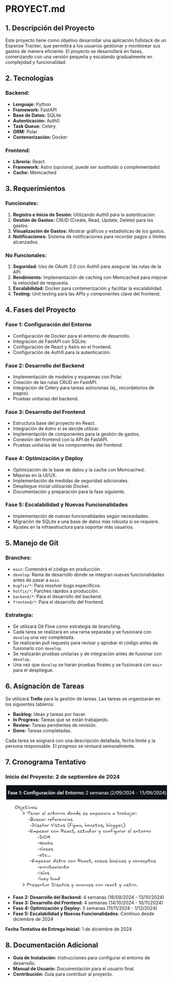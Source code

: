 # PROYECT.md

## 1. Descripción del Proyecto

Este proyecto tiene como objetivo desarrollar una aplicación fullstack de un Expense Tracker, que permitirá a los usuarios gestionar y monitorear sus gastos de manera eficiente. El proyecto se desarrollará en fases, comenzando con una versión pequeña y escalando gradualmente en complejidad y funcionalidad.

## 2. Tecnologías

### Backend:
- **Lenguaje:** Python
- **Framework:** FastAPI
- **Base de Datos:** SQLite
- **Autenticación:** Auth0
- **Task Queue:** Celery
- **ORM:** Polar
- **Contenerización:** Docker

### Frontend:
- **Librería:** React
- **Framework:** Astro (opcional, puede ser sustituido o complementado)
- **Cache:** Memcached

## 3. Requerimientos

### Funcionales:
1. **Registro e Inicio de Sesión:** Utilizando Auth0 para la autenticación.
2. **Gestión de Gastos:** CRUD (Create, Read, Update, Delete) para los gastos.
3. **Visualización de Gastos:** Mostrar gráficos y estadísticas de los gastos.
4. **Notificaciones:** Sistema de notificaciones para recordar pagos o límites alcanzados.

### No Funcionales:
1. **Seguridad:** Uso de OAuth 2.0 con Auth0 para asegurar las rutas de la API.
2. **Rendimiento:** Implementación de caching con Memcached para mejorar la velocidad de respuesta.
3. **Escalabilidad:** Docker para contenerización y facilitar la escalabilidad.
4. **Testing:** Unit testing para las APIs y componentes clave del frontend.

## 4. Fases del Proyecto

### Fase 1: Configuración del Entorno
- Configuración de Docker para el entorno de desarrollo.
- Integración de FastAPI con SQLite.
- Configuración de React y Astro en el frontend.
- Configuración de Auth0 para la autenticación.

### Fase 2: Desarrollo del Backend
- Implementación de modelos y esquemas con Polar.
- Creación de las rutas CRUD en FastAPI.
- Integración de Celery para tareas asíncronas (ej., recordatorios de pagos).
- Pruebas unitarias del backend.

### Fase 3: Desarrollo del Frontend
- Estructura base del proyecto en React.
- Integración de Astro si se decide utilizar.
- Implementación de componentes para la gestión de gastos.
- Conexión del frontend con la API de FastAPI.
- Pruebas unitarias de los componentes del frontend.

### Fase 4: Optimización y Deploy
- Optimización de la base de datos y la cache con Memcached.
- Mejoras en la UI/UX.
- Implementación de medidas de seguridad adicionales.
- Despliegue inicial utilizando Docker.
- Documentación y preparación para la fase siguiente.

### Fase 5: Escalabilidad y Nuevas Funcionalidades
- Implementación de nuevas funcionalidades según necesidades.
- Migración de SQLite a una base de datos más robusta si se requiere.
- Ajustes en la infraestructura para soportar más usuarios.

## 5. Manejo de Git

### Branches:
- `main`: Contendrá el código en producción.
- `develop`: Rama de desarrollo donde se integran nuevas funcionalidades antes de pasar a `main`.
- `bugfix/*`: Para resolver bugs específicos.
- `hotfix/*`: Parches rápidos a producción.
- `backend/*`: Para el desarrollo del backend.
- `frontend/*`: Para el desarrollo del frontend.

### Estrategia:
- Se utilizará Git Flow como estrategia de branching.
- Cada tarea se realizará en una rama separada y se fusionará con `develop` una vez completada.
- Se realizarán pull requests para revisar y aprobar el código antes de fusionarlo con `develop`.
- Se realizarán pruebas unitarias y de integración antes de fusionar con `develop`.
- Una vez que `develop` se haran pruebas finales y se fusionará con `main` para el despliegue.


## 6. Asignación de Tareas

Se utilizará **Trello** para la gestión de tareas. Las tareas se organizarán en los siguientes tableros:
- **Backlog:** Ideas y tareas por hacer.
- **In Progress:** Tareas que se están trabajando.
- **Review:** Tareas pendientes de revisión.
- **Done:** Tareas completadas.

Cada tarea se asignará con una descripción detallada, fecha límite y la persona responsable. El progreso se revisará semanalmente.

## 7. Cronograma Tentativo

### Inicio del Proyecto: 2 de septiembre de 2024
![alt text](./assets//image-2.png)
- **Fase 2: Desarrollo del Backend:** 4 semanas (16/09/2024 - 13/10/2024)
- **Fase 3: Desarrollo del Frontend:** 4 semanas (14/10/2024 - 10/11/2024)
- **Fase 4: Optimización y Deploy:** 3 semanas (11/11/2024 - 1/12/2024)
- **Fase 5: Escalabilidad y Nuevas Funcionalidades:** Continuo desde diciembre de 2024

**Fecha Tentativa de Entrega Inicial:** 1 de diciembre de 2024

  ## 8. Documentación Adicional
  - **Guía de Instalación:** Instrucciones para configurar el entorno de desarrollo.
  - **Manual de Usuario:** Documentación para el usuario final.
  - **Contribución:** Guía para contribuir al proyecto.
